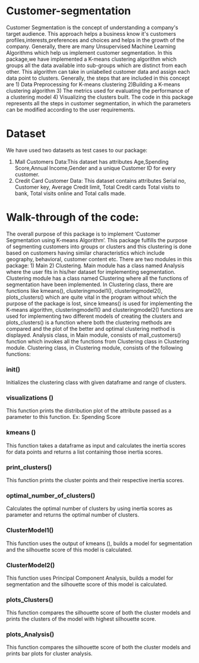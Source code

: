 # Customer-segmentation

Customer Segmentation is the concept of understanding a company's target audience. This approach
helps a business know it's customers profiles,interests,preferences and choices and helps in the growth 
of the company. Generally, there are many Unsupervised Machine Learning Algorithms which help us implement
customer segmentation. 
In this package,we have implemented a K-means clustering algorithm which groups all 
the data available into sub-groups which are distinct from each other. This algorithm can take in unlabelled
customer data and assign each data point to clusters. Generally, the steps that are included in this concept are 1) Data 
Preprocessing for K-means clustering 2)Building a K-means clustering algorithm 3) The metrics
used for evaluating the performance of a clustering model 4) Visualizing the clusters built. The code in this package
represents all the steps in customer segmentation, in which the parameters can be modified according to the 
user requirements.

# Dataset

We have used two datasets as test cases to our package:
1) Mall Customers Data:This dataset has attributes Age,Spending Score,Annual Income,Gender and a unique Customer ID for every customer.
2) Credit Card Customer Data: This dataset contains attributes Serial no, Customer key, Average Credit limit, Total Credit cards 
   Total visits to bank, Total visits online and Total calls made.


# Walk-through of the code:

The overall purpose of this package is to implement ‘Customer Segmentation using K-means Algorithm’. This package fulfills the purpose of segmenting customers into groups or clusters and this clustering is done based on customers having similar characteristics which include geography, behavioral, customer content etc. There are two modules in this package: 1) Main 2) Clustering.
Main module has a class named Analysis where the user fits in his/her dataset for implementing segmentation. Clustering module has a class named Clustering where all the functions of segmentation have been implemented. In Clustering class, there are functions like kmeans(), clusteringmodel1(), clusteringmodel2(), plots_clusters()  which are quite vital in the program without which the purpose of the package is lost, since kmeans() is used for implementing the K-means algorithm, clusteringmodel1() and clusteringmodel2() functions are used for implementing two different models of creating the clusters and plots_clusters() is a function where both the clustering methods are compared and the plot of the better and optimal clustering method is displayed.
Analysis class, in Main module, consists of mall_customers() function which invokes all the functions from Clustering class in Clustering module. Clustering class, in Clustering module, consists of the following functions:
### __init__() 
 Initializes the clustering class with given dataframe and range of clusters.
### visualizations ()
 This function prints the distribution plot of the attribute passed as a parameter to this function. Ex: Spending Score
### kmeans ()
 This function takes a dataframe as input and calculates the inertia scores for data points and returns a list containing those inertia scores.
### print_clusters()
 This function prints the cluster points and their respective inertia scores.
### optimal_number_of_clusters()
 Calculates the optimal number of clusters by using inertia scores as parameter and returns the optimal number of clusters.
### ClusterModel1()
 This function uses the output of kmeans (), builds a model for segmentation and the silhouette score of this model is calculated.
### ClusterModel2()
 This function uses Principal Component Analysis, builds a model for segmentation and the silhouette score of this model is calculated.
### plots_Clusters()
 This function compares the silhouette score of both the cluster models and prints the clusters of the model with highest silhouette score.
### plots_Analysis()
 This function compares the silhouette score of both the cluster models and prints bar plots for cluster analysis.
